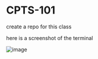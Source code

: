 # CPTS-101
create a repo for this class


here is a screenshot of the terminal

![image](https://github.com/user-attachments/assets/36f0c835-107a-4839-aa67-e2064d7bfd58)

